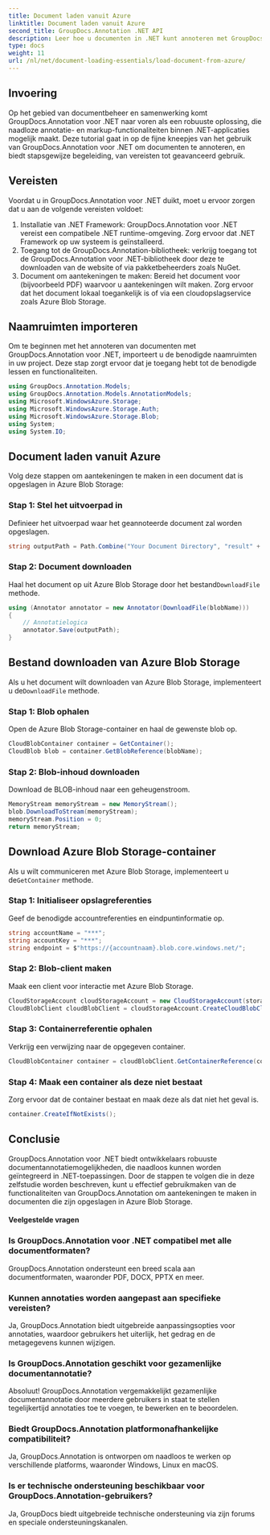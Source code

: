```yaml
---
title: Document laden vanuit Azure
linktitle: Document laden vanuit Azure
second_title: GroupDocs.Annotation .NET API
description: Leer hoe u documenten in .NET kunt annoteren met GroupDocs.Annotation. Stapsgewijze zelfstudie voor naadloze integratie met Azure Blob Storage.
type: docs
weight: 11
url: /nl/net/document-loading-essentials/load-document-from-azure/
---
```

## Invoering
Op het gebied van documentbeheer en samenwerking komt GroupDocs.Annotation voor .NET naar voren als een robuuste oplossing, die naadloze annotatie- en markup-functionaliteiten binnen .NET-applicaties mogelijk maakt. Deze tutorial gaat in op de fijne kneepjes van het gebruik van GroupDocs.Annotation voor .NET om documenten te annoteren, en biedt stapsgewijze begeleiding, van vereisten tot geavanceerd gebruik.
## Vereisten
Voordat u in GroupDocs.Annotation voor .NET duikt, moet u ervoor zorgen dat u aan de volgende vereisten voldoet:
1. Installatie van .NET Framework: GroupDocs.Annotation voor .NET vereist een compatibele .NET runtime-omgeving. Zorg ervoor dat .NET Framework op uw systeem is geïnstalleerd.
2. Toegang tot de GroupDocs.Annotation-bibliotheek: verkrijg toegang tot de GroupDocs.Annotation voor .NET-bibliotheek door deze te downloaden van de website of via pakketbeheerders zoals NuGet.
3. Document om aantekeningen te maken: Bereid het document voor (bijvoorbeeld PDF) waarvoor u aantekeningen wilt maken. Zorg ervoor dat het document lokaal toegankelijk is of via een cloudopslagservice zoals Azure Blob Storage.

## Naamruimten importeren
Om te beginnen met het annoteren van documenten met GroupDocs.Annotation voor .NET, importeert u de benodigde naamruimten in uw project. Deze stap zorgt ervoor dat je toegang hebt tot de benodigde lessen en functionaliteiten.
```csharp
using GroupDocs.Annotation.Models;
using GroupDocs.Annotation.Models.AnnotationModels;
using Microsoft.WindowsAzure.Storage;
using Microsoft.WindowsAzure.Storage.Auth;
using Microsoft.WindowsAzure.Storage.Blob;
using System;
using System.IO;
```

## Document laden vanuit Azure
Volg deze stappen om aantekeningen te maken in een document dat is opgeslagen in Azure Blob Storage:
### Stap 1: Stel het uitvoerpad in
Definieer het uitvoerpad waar het geannoteerde document zal worden opgeslagen.
```csharp
string outputPath = Path.Combine("Your Document Directory", "result" + Path.GetExtension("input.pdf"));
```
### Stap 2: Document downloaden
 Haal het document op uit Azure Blob Storage door het bestand`DownloadFile` methode.
```csharp
using (Annotator annotator = new Annotator(DownloadFile(blobName)))
{
    // Annotatielogica
    annotator.Save(outputPath);
}
```
## Bestand downloaden van Azure Blob Storage
 Als u het document wilt downloaden van Azure Blob Storage, implementeert u de`DownloadFile` methode.
### Stap 1: Blob ophalen
Open de Azure Blob Storage-container en haal de gewenste blob op.
```csharp
CloudBlobContainer container = GetContainer();
CloudBlob blob = container.GetBlobReference(blobName);
```
### Stap 2: Blob-inhoud downloaden
Download de BLOB-inhoud naar een geheugenstroom.
```csharp
MemoryStream memoryStream = new MemoryStream();
blob.DownloadToStream(memoryStream);
memoryStream.Position = 0;
return memoryStream;
```
## Download Azure Blob Storage-container
 Als u wilt communiceren met Azure Blob Storage, implementeert u de`GetContainer` methode.
### Stap 1: Initialiseer opslagreferenties
Geef de benodigde accountreferenties en eindpuntinformatie op.
```csharp
string accountName = "***";
string accountKey = "***";
string endpoint = $"https://{accountnaam}.blob.core.windows.net/";
```
### Stap 2: Blob-client maken
Maak een client voor interactie met Azure Blob Storage.
```csharp
CloudStorageAccount cloudStorageAccount = new CloudStorageAccount(storageCredentials, new Uri(endpoint), null, null, null);
CloudBlobClient cloudBlobClient = cloudStorageAccount.CreateCloudBlobClient();
```
### Stap 3: Containerreferentie ophalen
Verkrijg een verwijzing naar de opgegeven container.
```csharp
CloudBlobContainer container = cloudBlobClient.GetContainerReference(containerName);
```
### Stap 4: Maak een container als deze niet bestaat
Zorg ervoor dat de container bestaat en maak deze als dat niet het geval is.
```csharp
container.CreateIfNotExists();
```

## Conclusie
GroupDocs.Annotation voor .NET biedt ontwikkelaars robuuste documentannotatiemogelijkheden, die naadloos kunnen worden geïntegreerd in .NET-toepassingen. Door de stappen te volgen die in deze zelfstudie worden beschreven, kunt u effectief gebruikmaken van de functionaliteiten van GroupDocs.Annotation om aantekeningen te maken in documenten die zijn opgeslagen in Azure Blob Storage.
#### Veelgestelde vragen
### Is GroupDocs.Annotation voor .NET compatibel met alle documentformaten?
GroupDocs.Annotation ondersteunt een breed scala aan documentformaten, waaronder PDF, DOCX, PPTX en meer.
### Kunnen annotaties worden aangepast aan specifieke vereisten?
Ja, GroupDocs.Annotation biedt uitgebreide aanpassingsopties voor annotaties, waardoor gebruikers het uiterlijk, het gedrag en de metagegevens kunnen wijzigen.
### Is GroupDocs.Annotation geschikt voor gezamenlijke documentannotatie?
Absoluut! GroupDocs.Annotation vergemakkelijkt gezamenlijke documentannotatie door meerdere gebruikers in staat te stellen tegelijkertijd annotaties toe te voegen, te bewerken en te beoordelen.
### Biedt GroupDocs.Annotation platformonafhankelijke compatibiliteit?
Ja, GroupDocs.Annotation is ontworpen om naadloos te werken op verschillende platforms, waaronder Windows, Linux en macOS.
### Is er technische ondersteuning beschikbaar voor GroupDocs.Annotation-gebruikers?
Ja, GroupDocs biedt uitgebreide technische ondersteuning via zijn forums en speciale ondersteuningskanalen.